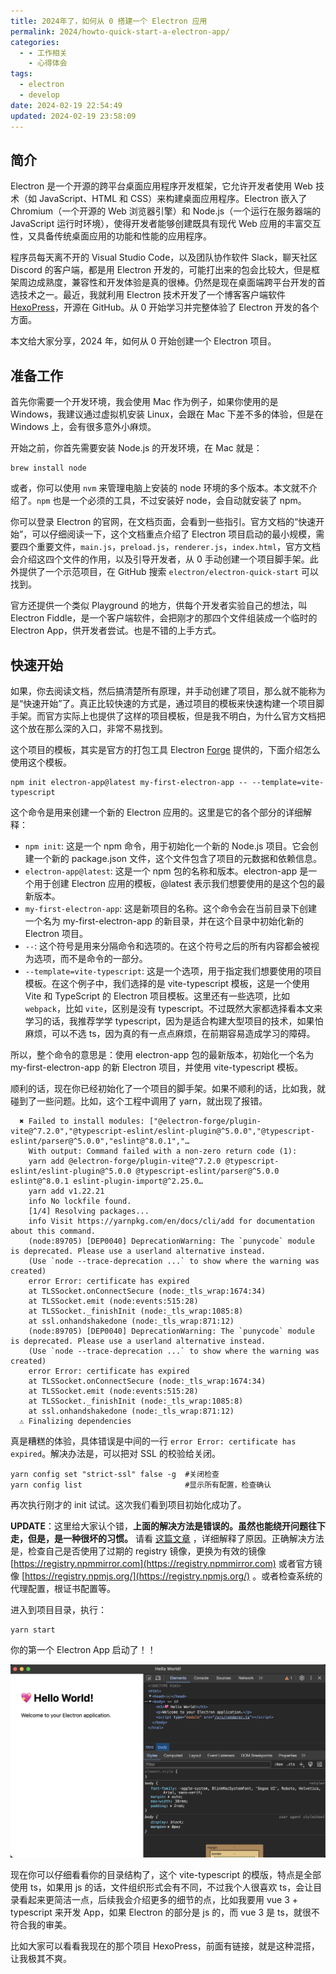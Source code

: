 ```yaml
---
title: 2024年了，如何从 0 搭建一个 Electron 应用
permalink: 2024/howto-quick-start-a-electron-app/
categories:
  - - 工作相关
    - 心得体会
tags:
  - electron
  - develop
date: 2024-02-19 22:54:49
updated: 2024-02-19 23:58:09
---
```

## 简介

Electron 是一个开源的跨平台桌面应用程序开发框架，它允许开发者使用 Web 技术（如 JavaScript、HTML 和 CSS）来构建桌面应用程序。Electron 嵌入了 Chromium（一个开源的 Web 浏览器引擎）和 Node.js（一个运行在服务器端的 JavaScript 运行时环境），使得开发者能够创建既具有现代 Web 应用的丰富交互性，又具备传统桌面应用的功能和性能的应用程序。

程序员每天离不开的 Visual Studio Code，以及团队协作软件 Slack，聊天社区 Discord 的客户端，都是用 Electron 开发的，可能打出来的包会比较大，但是框架周边成熟度，兼容性和开发体验是真的很棒。仍然是现在桌面端跨平台开发的首选技术之一。最近，我就利用 Electron 技术开发了一个博客客户端软件 [HexoPress](https://github.com/charlestang/HexoPress)，开源在 GitHub。从 0 开始学习并完整体验了 Electron 开发的各个方面。

本文给大家分享，2024 年，如何从 0 开始创建一个 Electron 项目。

<!--more-->

## 准备工作

首先你需要一个开发环境，我会使用 Mac 作为例子，如果你使用的是 Windows，我建议通过虚拟机安装 Linux，会跟在 Mac 下差不多的体验，但是在 Windows 上，会有很多意外小麻烦。

开始之前，你首先需要安装 Node.js 的开发环境，在 Mac 就是：

```shell
brew install node
```

或者，你可以使用 `nvm` 来管理电脑上安装的 node 环境的多个版本。本文就不介绍了。`npm` 也是一个必须的工具，不过安装好 node，会自动就安装了 npm。

你可以登录 Electron 的官网，在文档页面，会看到一些指引。官方文档的“快速开始”，可以仔细阅读一下，这个文档重点介绍了 Electron 项目启动的最小规模，需要四个重要文件，`main.js`，`preload.js`，`renderer.js`，`index.html`，官方文档会介绍这四个文件的作用，以及引导开发者，从 0 手动创建一个项目脚手架。此外提供了一个示范项目，在 GitHub 搜索 `electron/electron-quick-start` 可以找到。

官方还提供一个类似 Playground 的地方，供每个开发者实验自己的想法，叫 Electron Fiddle，是一个客户端软件，会把刚才的那四个文件组装成一个临时的 Electron App，供开发者尝试。也是不错的上手方式。

## 快速开始

如果，你去阅读文档，然后搞清楚所有原理，并手动创建了项目，那么就不能称为是“快速开始”了。真正比较快速的方式是，通过项目的模板来快速构建一个项目脚手架。而官方实际上也提供了这样的项目模板，但是我不明白，为什么官方文档把这个放在那么深的入口，非常不易找到。

这个项目的模板，其实是官方的打包工具 Electron [Forge](https://www.electronforge.io/) 提供的，下面介绍怎么使用这个模板。

```shell
npm init electron-app@latest my-first-electron-app -- --template=vite-typescript
```

这个命令是用来创建一个新的 Electron 应用的。这里是它的各个部分的详细解释：

- `npm init`: 这是一个 npm 命令，用于初始化一个新的 Node.js 项目。它会创建一个新的 package.json 文件，这个文件包含了项目的元数据和依赖信息。
- `electron-app@latest`: 这是一个 npm 包的名称和版本。electron-app 是一个用于创建 Electron 应用的模板，@latest 表示我们想要使用的是这个包的最新版本。
- `my-first-electron-app`: 这是新项目的名称。这个命令会在当前目录下创建一个名为 my-first-electron-app 的新目录，并在这个目录中初始化新的 Electron 项目。
- `--`: 这个符号是用来分隔命令和选项的。在这个符号之后的所有内容都会被视为选项，而不是命令的一部分。
- `--template=vite-typescript`: 这是一个选项，用于指定我们想要使用的项目模板。在这个例子中，我们选择的是 vite-typescript 模板，这是一个使用 Vite 和 TypeScript 的 Electron 项目模板。这里还有一些选项，比如 `webpack`，比如 `vite`，区别是没有 typescript。不过既然大家都选择看本文来学习的话，我推荐学学 typescript，因为是适合构建大型项目的技术，如果怕麻烦，可以不选 ts，因为真的有一点点麻烦，在前期容易造成学习的障碍。

所以，整个命令的意思是：使用 electron-app 包的最新版本，初始化一个名为 my-first-electron-app 的新 Electron 项目，并使用 vite-typescript 模板。

顺利的话，现在你已经初始化了一个项目的脚手架。如果不顺利的话，比如我，就碰到了一些问题。比如，这个工程中调用了 yarn，就出现了报错。

```text
  ✖ Failed to install modules: ["@electron-forge/plugin-vite@^7.2.0","@typescript-eslint/eslint-plugin@^5.0.0","@typescript-eslint/parser@^5.0.0","eslint@^8.0.1","…
    With output: Command failed with a non-zero return code (1):
    yarn add @electron-forge/plugin-vite@^7.2.0 @typescript-eslint/eslint-plugin@^5.0.0 @typescript-eslint/parser@^5.0.0 eslint@^8.0.1 eslint-plugin-import@^2.25.0…
    yarn add v1.22.21
    info No lockfile found.
    [1/4] Resolving packages...
    info Visit https://yarnpkg.com/en/docs/cli/add for documentation about this command.
    (node:89705) [DEP0040] DeprecationWarning: The `punycode` module is deprecated. Please use a userland alternative instead.
    (Use `node --trace-deprecation ...` to show where the warning was created)
    error Error: certificate has expired
    at TLSSocket.onConnectSecure (node:_tls_wrap:1674:34)
    at TLSSocket.emit (node:events:515:28)
    at TLSSocket._finishInit (node:_tls_wrap:1085:8)
    at ssl.onhandshakedone (node:_tls_wrap:871:12)
    (node:89705) [DEP0040] DeprecationWarning: The `punycode` module is deprecated. Please use a userland alternative instead.
    (Use `node --trace-deprecation ...` to show where the warning was created)
    error Error: certificate has expired
    at TLSSocket.onConnectSecure (node:_tls_wrap:1674:34)
    at TLSSocket.emit (node:events:515:28)
    at TLSSocket._finishInit (node:_tls_wrap:1085:8)
    at ssl.onhandshakedone (node:_tls_wrap:871:12)
  ⚠ Finalizing dependencies
```

真是糟糕的体验，具体错误是中间的一行 `error Error: certificate has expired`。解决办法是，可以把对 SSL 的校验给关闭。

```shell
yarn config set "strict-ssl" false -g  #关闭检查
yarn config list                       #显示所有配置，检查确认
```

再次执行刚才的 init 试试。这次我们看到项目初始化成功了。

**UPDATE**：这里给大家认个错，**上面的解决方法是错误的。虽然也能绕开问题往下走，但是，是一种很坏的习惯。** 请看 [这篇文章](/2024/why-certificate-error-using-npm/) ，详细解释了原因。正确解决方法是，检查自己是否使用了过期的 registry 镜像，更换为有效的镜像 [https://registry.npmmirror.com](https://registry.npmmirror.com) 或者官方镜像 [https://registry.npmjs.org/](https://registry.npmjs.org/) 。或者检查系统的代理配置，根证书配置等。

进入到项目目录，执行：

```shell
yarn start
```

你的第一个 Electron App 启动了！！


![启动界面](../../images/2024/02/electron-screenshot.png)


现在你可以仔细看看你的目录结构了，这个 vite-typescript 的模版，特点是全部使用 ts，如果用 js 的话，文件组织形式会有不同，不过我个人很喜欢 ts，会让目录看起来更简洁一点，后续我会介绍更多的细节的点，比如我要用 vue 3 + typescript 来开发 App，如果 Electron 的部分是 js 的，而 vue 3 是 ts，就很不符合我的审美。

比如大家可以看看我现在的那个项目 HexoPress，前面有链接，就是这种混搭，让我极其不爽。

